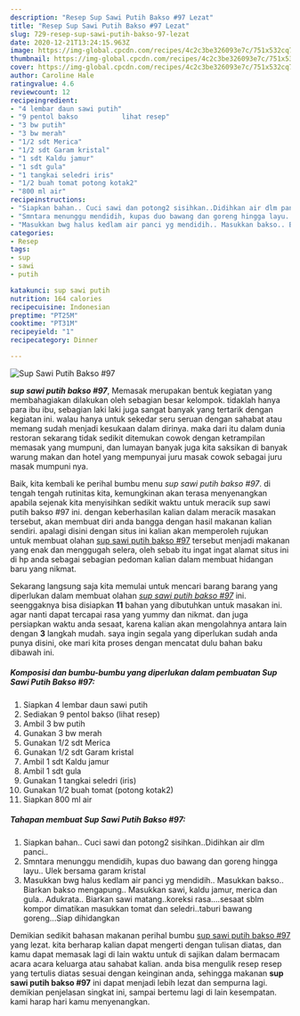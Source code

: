 ```yaml
---
description: "Resep Sup Sawi Putih Bakso #97 Lezat"
title: "Resep Sup Sawi Putih Bakso #97 Lezat"
slug: 729-resep-sup-sawi-putih-bakso-97-lezat
date: 2020-12-21T13:24:15.963Z
image: https://img-global.cpcdn.com/recipes/4c2c3be326093e7c/751x532cq70/sup-sawi-putih-bakso-97-foto-resep-utama.jpg
thumbnail: https://img-global.cpcdn.com/recipes/4c2c3be326093e7c/751x532cq70/sup-sawi-putih-bakso-97-foto-resep-utama.jpg
cover: https://img-global.cpcdn.com/recipes/4c2c3be326093e7c/751x532cq70/sup-sawi-putih-bakso-97-foto-resep-utama.jpg
author: Caroline Hale
ratingvalue: 4.6
reviewcount: 12
recipeingredient:
- "4 lembar daun sawi putih"
- "9 pentol bakso           lihat resep"
- "3 bw putih"
- "3 bw merah"
- "1/2 sdt Merica"
- "1/2 sdt Garam kristal"
- "1 sdt Kaldu jamur"
- "1 sdt gula"
- "1 tangkai seledri iris"
- "1/2 buah tomat potong kotak2"
- "800 ml air"
recipeinstructions:
- "Siapkan bahan.. Cuci sawi dan potong2 sisihkan..Didihkan air dlm panci.."
- "Smntara menunggu mendidih, kupas duo bawang dan goreng hingga layu.. Ulek bersama garam kristal"
- "Masukkan bwg halus kedlam air panci yg mendidih.. Masukkan bakso.. Biarkan bakso mengapung.. Masukkan sawi, kaldu jamur, merica dan gula.. Adukrata.. Biarkan sawi matang..koreksi rasa....sesaat sblm kompor dimatikan masukkan tomat dan seledri..taburi bawang goreng...Siap dihidangkan"
categories:
- Resep
tags:
- sup
- sawi
- putih

katakunci: sup sawi putih 
nutrition: 164 calories
recipecuisine: Indonesian
preptime: "PT25M"
cooktime: "PT31M"
recipeyield: "1"
recipecategory: Dinner

---
```



![Sup Sawi Putih Bakso #97](https://img-global.cpcdn.com/recipes/4c2c3be326093e7c/751x532cq70/sup-sawi-putih-bakso-97-foto-resep-utama.jpg)

<b><i>sup sawi putih bakso #97</i></b>, Memasak merupakan bentuk kegiatan yang membahagiakan dilakukan oleh sebagian besar kelompok. tidaklah hanya para ibu ibu, sebagian laki laki juga sangat banyak yang tertarik dengan kegiatan ini. walau hanya untuk sekedar seru seruan dengan sahabat atau memang sudah menjadi kesukaan dalam dirinya. maka dari itu dalam dunia restoran sekarang tidak sedikit ditemukan cowok dengan ketrampilan memasak yang mumpuni, dan lumayan banyak juga kita saksikan di banyak warung makan dan hotel yang mempunyai juru masak cowok sebagai juru masak mumpuni nya.



Baik, kita kembali ke perihal bumbu menu <i>sup sawi putih bakso #97</i>. di tengah tengah rutinitas kita, kemungkinan akan terasa menyenangkan apabila sejenak kita menyisihkan sedikit waktu untuk meracik sup sawi putih bakso #97 ini. dengan keberhasilan kalian dalam meracik masakan tersebut, akan membuat diri anda bangga dengan hasil makanan kalian sendiri. apalagi disini dengan situs ini kalian akan memperoleh rujukan untuk membuat olahan <u>sup sawi putih bakso #97</u> tersebut menjadi makanan yang enak dan menggugah selera, oleh sebab itu ingat ingat alamat situs ini di hp anda sebagai sebagian pedoman kalian dalam membuat hidangan baru yang nikmat.


Sekarang langsung saja kita memulai untuk mencari barang barang yang diperlukan dalam membuat olahan <u><i>sup sawi putih bakso #97</i></u> ini. seenggaknya bisa disiapkan <b>11</b> bahan yang dibutuhkan untuk masakan ini. agar nanti dapat tercapai rasa yang yummy dan nikmat. dan juga persiapkan waktu anda sesaat, karena kalian akan mengolahnya antara lain dengan <b>3</b> langkah mudah. saya ingin segala yang diperlukan sudah anda punya disini, oke mari kita proses dengan mencatat dulu bahan baku dibawah ini.

<!--inarticleads1-->

##### Komposisi dan bumbu-bumbu yang diperlukan dalam pembuatan Sup Sawi Putih Bakso #97:

1. Siapkan 4 lembar daun sawi putih
1. Sediakan 9 pentol bakso           (lihat resep)
1. Ambil 3 bw putih
1. Gunakan 3 bw merah
1. Gunakan 1/2 sdt Merica
1. Gunakan 1/2 sdt Garam kristal
1. Ambil 1 sdt Kaldu jamur
1. Ambil 1 sdt gula
1. Gunakan 1 tangkai seledri (iris)
1. Gunakan 1/2 buah tomat (potong kotak2)
1. Siapkan 800 ml air




<!--inarticleads2-->

##### Tahapan membuat Sup Sawi Putih Bakso #97:

1. Siapkan bahan.. Cuci sawi dan potong2 sisihkan..Didihkan air dlm panci..
1. Smntara menunggu mendidih, kupas duo bawang dan goreng hingga layu.. Ulek bersama garam kristal
1. Masukkan bwg halus kedlam air panci yg mendidih.. Masukkan bakso.. Biarkan bakso mengapung.. Masukkan sawi, kaldu jamur, merica dan gula.. Adukrata.. Biarkan sawi matang..koreksi rasa....sesaat sblm kompor dimatikan masukkan tomat dan seledri..taburi bawang goreng...Siap dihidangkan




Demikian sedikit bahasan makanan perihal bumbu <u>sup sawi putih bakso #97</u> yang lezat. kita berharap kalian dapat mengerti dengan tulisan diatas, dan kamu dapat memasak lagi di lain waktu untuk di sajikan dalam bermacam acara acara keluarga atau sahabat kalian. anda bisa mengulik resep resep yang tertulis diatas sesuai dengan keinginan anda, sehingga makanan <b>sup sawi putih bakso #97</b> ini dapat menjadi lebih lezat dan sempurna lagi. demikian penjelasan singkat ini, sampai bertemu lagi di lain kesempatan. kami harap hari kamu menyenangkan.
